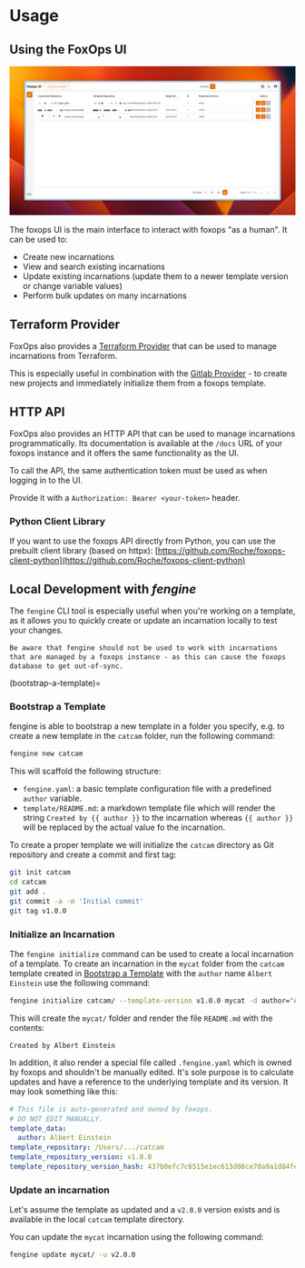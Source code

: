 # Usage

## Using the FoxOps UI

![ui](assets/foxops.png)

The foxops UI is the main interface to interact with foxops "as a human". It can be used to:

* Create new incarnations
* View and search existing incarnations
* Update existing incarnations (update them to a newer template version or change variable values)
* Perform bulk updates on many incarnations

## Terraform Provider

FoxOps also provides a [Terraform Provider](https://registry.terraform.io/providers/Roche/foxops/latest/docs) that can be used to manage incarnations from Terraform.

This is especially useful in combination with the [Gitlab Provider](https://registry.terraform.io/providers/gitlabhq/gitlab/latest/docs) - to create new projects and immediately initialize them from a foxops template.

## HTTP API

FoxOps also provides an HTTP API that can be used to manage incarnations programmatically. Its documentation is available at the `/docs` URL of your foxops instance and it offers the same functionality as the UI.

To call the API, the same authentication token must be used as when logging in to the UI.

Provide it with a `Authorization: Bearer <your-token>` header.

### Python Client Library

If you want to use the foxops API directly from Python, you can use the prebuilt client library (based on httpx): [https://github.com/Roche/foxops-client-python](https://github.com/Roche/foxops-client-python)

## Local Development with _fengine_

The `fengine` CLI tool is especially useful when you're working on a template,
as it allows you to quickly create or update an incarnation locally to test your changes.

```{warning}
Be aware that fengine should not be used to work with incarnations that are managed by a foxops instance - as this can cause the foxops database to get out-of-sync.
```

(bootstrap-a-template)=
### Bootstrap a Template

fengine is able to bootstrap a new template in a folder you specify, e.g. to create a new template in the `catcam` folder,
run the following command:

```sh
fengine new catcam
```

This will scaffold the following structure:

* `fengine.yaml`: a basic template configuration file with a predefined `author` variable.
* `template/README.md`: a markdown template file which will render the string `Created by {{ author }}` to the incarnation
                        whereas `{{ author }}` will be replaced by the actual value fo the incarnation.

To create a proper template we will initialize the `catcam` directory as Git repository and create a commit and first tag:

```sh
git init catcam
cd catcam
git add .
git commit -a -m 'Initial commit'
git tag v1.0.0
```

### Initialize an Incarnation

The `fengine initialize` command can be used to create a local incarnation of a template.
To create an incarnation in the `mycat` folder from the `catcam` template created in [Bootstrap a Template](#bootstrap-a-template)
with the `author` name `Albert Einstein` use the following command:

```sh
fengine initialize catcam/ --template-version v1.0.0 mycat -d author="Albert Einstein"
```

This will create the `mycat/` folder and render the file `README.md` with the contents:

```text
Created by Albert Einstein
```

In addition, it also render a special file called `.fengine.yaml` which is owned by foxops
and shouldn't be manually edited. It's sole purpose is to calculate updates and have a reference
to the underlying template and its version.
It may look something like this:

```yaml
# This file is auto-generated and owned by foxops.
# DO NOT EDIT MANUALLY.
template_data:
  author: Albert Einstein
template_repository: /Users/.../catcam
template_repository_version: v1.0.0
template_repository_version_hash: 437b0efc7c6515e1ec613d08ce70a9a1d84fe7dc
```

### Update an incarnation

Let's assume the template as updated and a `v2.0.0` version exists
and is available in the local `catcam` template directory.

You can update the `mycat` incarnation using the following command:

```sh
fengine update mycat/ -u v2.0.0
```
